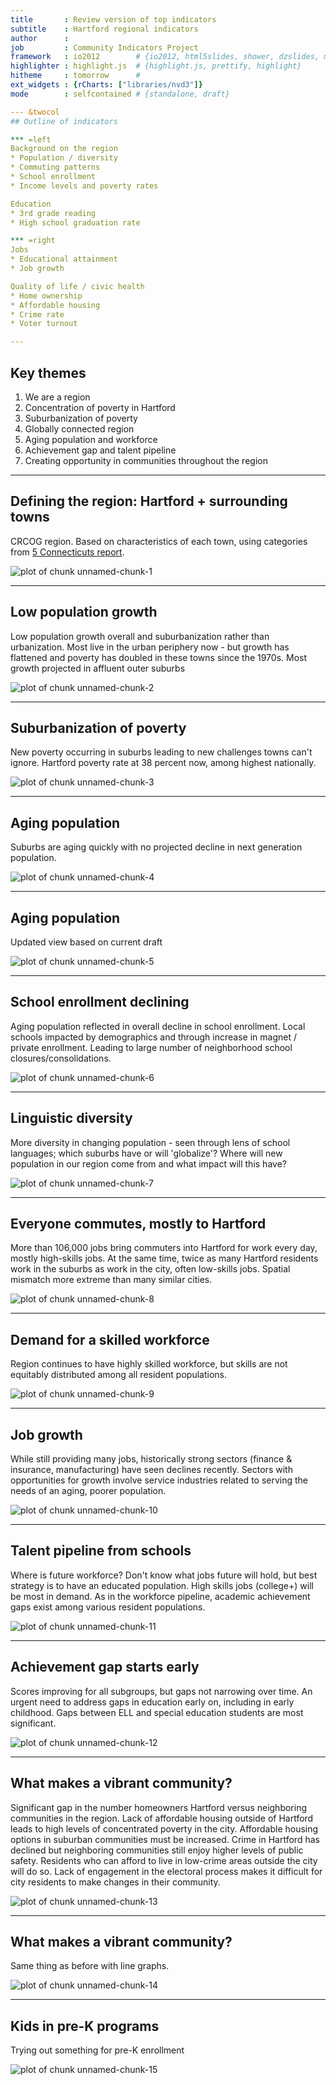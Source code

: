 ```yaml
---
title       : Review version of top indicators
subtitle    : Hartford regional indicators
author      : 
job         : Community Indicators Project
framework   : io2012        # {io2012, html5slides, shower, dzslides, minimal ...}
highlighter : highlight.js  # {highlight.js, prettify, highlight}
hitheme     : tomorrow      # 
ext_widgets : {rCharts: ["libraries/nvd3"]} 
mode        : selfcontained # {standalone, draft}

--- &twocol
## Outline of indicators

*** =left
Background on the region
* Population / diversity
* Commuting patterns
* School enrollment
* Income levels and poverty rates

Education
* 3rd grade reading
* High school graduation rate

*** =right
Jobs
* Educational attainment
* Job growth

Quality of life / civic health
* Home ownership
* Affordable housing
* Crime rate
* Voter turnout

---
```

## Key themes

1. We are a region
2. Concentration of poverty in Hartford
3. Suburbanization of poverty
4. Globally connected region
5. Aging population and workforce
6. Achievement gap and talent pipeline
7. Creating opportunity in communities throughout the region

---

## Defining the region: Hartford + surrounding towns

CRCOG region. Based on characteristics of each town, using categories from [5 Connecticuts report](http://ctsdc.uconn.edu/projections/5cts.html). 

![plot of chunk unnamed-chunk-1](assets/fig/unnamed-chunk-1.png) 


---
## Low population growth

Low population growth overall and suburbanization rather than urbanization. Most live in the urban periphery now - but growth has flattened and poverty has doubled in these towns since the 1970s. Most growth  projected in affluent outer suburbs
 
![plot of chunk unnamed-chunk-2](assets/fig/unnamed-chunk-2.png) 


--- 
## Suburbanization of poverty

New poverty occurring in suburbs leading to new challenges towns can't ignore. Hartford poverty rate at 38 percent now, among highest nationally.

![plot of chunk unnamed-chunk-3](assets/fig/unnamed-chunk-3.png) 


---
## Aging population

Suburbs are aging quickly with no projected decline in next generation population. 

![plot of chunk unnamed-chunk-4](assets/fig/unnamed-chunk-4.png) 


---
## Aging population

Updated view based on current draft

![plot of chunk unnamed-chunk-5](assets/fig/unnamed-chunk-5.png) 



--- 
## School enrollment declining

Aging population reflected in overall decline in school enrollment. Local schools impacted by demographics and through increase in magnet / private enrollment. Leading to large number of neighborhood school closures/consolidations.

![plot of chunk unnamed-chunk-6](assets/fig/unnamed-chunk-6.png) 


--- 
## Linguistic diversity

More diversity in changing population - seen through lens of school languages; which suburbs have or will 'globalize'? Where will new population in our region come from and what impact will this have?

![plot of chunk unnamed-chunk-7](assets/fig/unnamed-chunk-7.png) 


--- 
## Everyone commutes, mostly to Hartford

More than 106,000 jobs bring commuters into Hartford for work every day, mostly high-skills jobs. At the same time, twice as many Hartford residents work in the suburbs as work in the city, often low-skills jobs. Spatial mismatch more extreme than many similar cities.


![plot of chunk unnamed-chunk-8](assets/fig/unnamed-chunk-8.png) 



--- 
## Demand for a skilled workforce

Region continues to have highly skilled workforce, but skills are not equitably distributed among all resident populations. 

![plot of chunk unnamed-chunk-9](assets/fig/unnamed-chunk-9.png) 


--- 
## Job growth

While still providing many jobs, historically strong sectors (finance & insurance, manufacturing) have seen declines recently. Sectors with opportunities for growth involve service industries related to serving the needs of an aging, poorer population.  

![plot of chunk unnamed-chunk-10](assets/fig/unnamed-chunk-10.png) 


--- 
## Talent pipeline from schools

Where is future workforce? Don't know what jobs future will hold, but best strategy is to have an educated population. High skills jobs (college+) will be most in demand. As in the workforce pipeline, academic achievement gaps exist among various resident populations. 

![plot of chunk unnamed-chunk-11](assets/fig/unnamed-chunk-11.png) 


--- 
## Achievement gap starts early

Scores improving for all subgroups, but gaps not narrowing over time. An urgent need to address gaps in education early on, including in early childhood.  Gaps between ELL and special education students are most significant.

![plot of chunk unnamed-chunk-12](assets/fig/unnamed-chunk-12.png) 



--- 
## What makes a vibrant community?

Significant gap in the number homeowners Hartford versus neighboring communities in the region. Lack of affordable housing outside of Hartford leads to high levels of concentrated poverty in the city. Affordable housing options in suburban communities must be increased. Crime in Hartford has declined but neighboring communities still enjoy higher levels of public safety. Residents who can afford to live in low-crime areas outside the city will do so. Lack of engagement in the electoral process makes it difficult for city residents to make changes in their community. 

![plot of chunk unnamed-chunk-13](assets/fig/unnamed-chunk-13.png) 



--- 
## What makes a vibrant community?

Same thing as before with line graphs. 

![plot of chunk unnamed-chunk-14](assets/fig/unnamed-chunk-14.png) 


--- 
## Kids in pre-K programs

Trying out something for pre-K enrollment

![plot of chunk unnamed-chunk-15](assets/fig/unnamed-chunk-15.png) 


